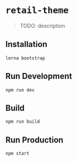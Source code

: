 # `retail-theme`

> TODO: description

## Installation

```
lerna bootstrap
```

## Run Development

```
npm run dev
```

## Build

```
npm run build
```

## Run Production

```
npm start
```
